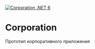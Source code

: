 [![Corporation .NET 6](https://github.com/kanadeiar/Corporation/actions/workflows/corporation.yml/badge.svg?branch=dev)](https://github.com/kanadeiar/Corporation/actions/workflows/corporation.yml)

# Corporation
Прототип корпоративного приложения
